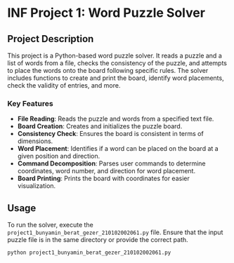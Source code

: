 # INF Project 1: Word Puzzle Solver

## Project Description

This project is a Python-based word puzzle solver. It reads a puzzle and a list of words from a file, checks the consistency of the puzzle, and attempts to place the words onto the board following specific rules. The solver includes functions to create and print the board, identify word placements, check the validity of entries, and more.

### Key Features

- **File Reading**: Reads the puzzle and words from a specified text file.
- **Board Creation**: Creates and initializes the puzzle board.
- **Consistency Check**: Ensures the board is consistent in terms of dimensions.
- **Word Placement**: Identifies if a word can be placed on the board at a given position and direction.
- **Command Decomposition**: Parses user commands to determine coordinates, word number, and direction for word placement.
- **Board Printing**: Prints the board with coordinates for easier visualization.

## Usage

To run the solver, execute the `project1_bunyamin_berat_gezer_210102002061.py` file. Ensure that the input puzzle file is in the same directory or provide the correct path.

```bash
python project1_bunyamin_berat_gezer_210102002061.py
